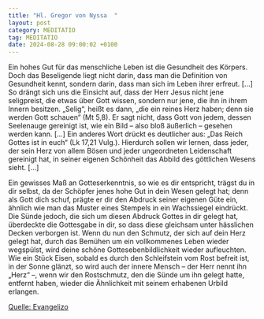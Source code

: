 ```yaml
---
title: "Hl. Gregor von Nyssa  "
layout: post
category: MEDITATIO
tag: MEDITATIO
date: 2024-08-28 09:00:02 +0100
---
```


Ein hohes Gut für das menschliche Leben ist die Gesundheit des Körpers. Doch das Beseligende liegt nicht darin, dass man die Definition von Gesundheit kennt, sondern darin, dass man sich im Leben ihrer erfreut. […] So drängt sich uns die Einsicht auf, dass der Herr Jesus nicht jene seligpreist, die etwas über Gott wissen, sondern nur jene, die ihn in ihrem Innern besitzen.<!--more--> „Selig“, heißt es dann, „die ein reines Herz haben; denn sie werden Gott schauen“ (Mt 5,8). Er sagt nicht, dass Gott von jedem, dessen Seelenauge gereinigt ist, wie ein Bild – also bloß äußerlich – gesehen werden kann. […] Ein anderes Wort drückt es deutlicher aus: „Das Reich Gottes ist in euch“ (Lk 17,21 Vulg.). Hierdurch sollen wir lernen, dass jeder, der sein Herz von allem Bösen und jeder ungeordneten Leidenschaft gereinigt hat, in seiner eigenen Schönheit das Abbild des göttlichen Wesens sieht. […]

Ein gewisses Maß an Gotteserkenntnis, so wie es dir entspricht, trägst du in dir selbst, da der Schöpfer jenes hohe Gut in dein Wesen gelegt hat; denn als Gott dich schuf, prägte er dir den Abdruck seiner eigenen Güte ein, ähnlich wie man das Muster eines Stempels in ein Wachssiegel eindrückt. Die Sünde jedoch, die sich um diesen Abdruck Gottes in dir gelegt hat, überdeckte die Gottesgabe in dir, so dass diese gleichsam unter hässlichen Decken verborgen ist. Wenn du nun den Schmutz, der sich auf dein Herz gelegt hat, durch das Bemühen um ein vollkommenes Leben wieder wegspülst, wird deine schöne Gottesebenbildlichkeit wieder aufleuchten. Wie ein Stück Eisen, sobald es durch den Schleifstein vom Rost befreit ist, in der Sonne glänzt, so wird auch der innere Mensch – der Herr nennt ihn „Herz“ –, wenn wir den Rostschmutz, den die Sünde um ihn gelegt hatte, entfernt haben, wieder die Ähnlichkeit mit seinem erhabenen Urbild erlangen.


[Quelle: Evangelizo](https://evangeliumtagfuertag.org/DE/gospel)